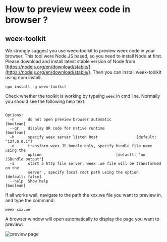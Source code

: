 # How to preview weex code in browser ?

## weex-toolkit

We strongly suggest you use weex-toolkit to preview weex code in your
browser. This tool were Node.JS based, so you need to install Node at
first. Please download and install latest stable version of Node from
[https://nodejs.org/en/download/stable/](https://nodejs.org/en/download/stable/).
Then you can install weex-toolkit using npm install:

``` npm install -g weex-toolkit ```

Check whether the toolkit is working by typeing `weex` in cmd line. Normally
you should see the following help text:

``` Usage: weex foo/bar/your_next_best_weex_script_file.we [options]

Options:
  -n      do not open preview browser automatic                        [boolean]
  --qr    display QR code for native runtime                           [boolean]
  -h      specify weex server listen host                 [default: "127.0.0.1"]
  -o      transform weex JS bundle only, specify bundle file name using the
          option                                 [default: "no JSBundle output"]
  -s      start a http file server, weex .we file will be transformed on the
          server , specify local root path using the option     [default: false]
  --help  Show help                                                    [boolean]
```

If all works well, navigate to the path the xxx.we file you want to preview
in, and type the command:

``` weex xxx.we ```

A browser window will open automatically to display the page you want to
preview:

![preview
page](http://gtms02.alicdn.com/tps/i2/TB1y151LVXXXXXXaXXXoRYgWVXX-495-584.jpg)

